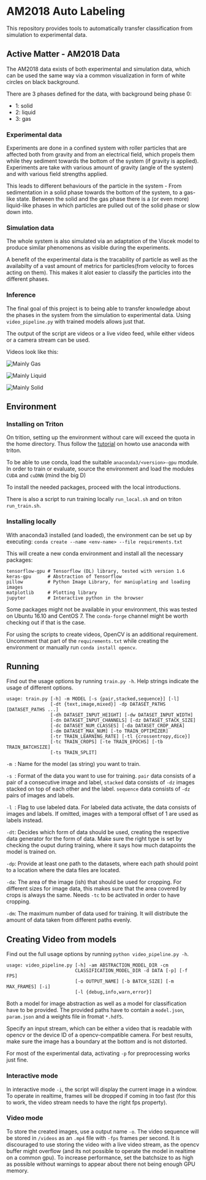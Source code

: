 # AM2018 Auto Labeling

This repository provides tools to automatically transfer classification from
simulation to experimental data.

## Active Matter - AM2018 Data

The AM2018 data exists of both experimental and simulation data, which can 
be used the same way via a common visualization in form of white circles on
black background.

There are 3 phases defined for the data, with background being phase 0:
- 1: solid
- 2: liquid
- 3: gas

### Experimental data

Experiments are done in a confined system with roller particles that are affected
both from gravity and from an electrical field, which propels them while they sediment 
towards the bottom of the system (if gravity is applied).
Experiments are take with various amount of gravity (angle of the system) and with 
various field strengths applied. 

This leads to different behaviours of the particle in the system - From sedimentation in a
solid phase towards the bottom of the system, to a gas-like state. Between the solid and 
the gas phase there is a (or even more) liquid-like phases in which particles are pulled
out of the solid phase or slow down into.

### Simulation data

The whole system is also simulated via an adaptation of the Viscek model to produce 
similar phenomenons as visible during the experiments. 

A benefit of the experimental data is the tracability of particle as well as the 
availabilty of a vast amount of metrics for particles(from velocity to forces acting 
on them). This makes it alot easier to classify the particles into the different phases.

### Inference

The final goal of this project is to being able to transfer knowledge about the phases in 
the system from the simulation to experimental data. Using `video_pipeline.py` with trained
models allows just that.

The output of the script are videos or a live video feed, while either videos or a camera
stream can be used. 

Videos look like this:


![Mainly Gas](gifs/0deg_-120V.gif)

![Mainly Liquid](gifs/60deg_-105V.gif)

![Mainly Solid](gifs/60deg_-95V.gif)

## Environment

### Installing on Triton

On trition, setting up the environment without care will exceed the quota in the home directory. Thus follow the [tutorial](http://scicomp.aalto.fi/triton/apps/python.html#conda) on howto use anaconda with triton.

To be able to use conda, load the suitable `anaconda3/<version>-gpu` module.
In order to train or evaluate, source the environment and load the modules `CUDA` and `cuDNN` (mind the big D)

To install the needed packages, proceed with the local introductions.

There is also a script to run training locally `run_local.sh` and on triton `run_train.sh`. 

### Installing locally

With anaconda3 installed (and loaded), the environment can be set up by executing:
`conda create --name <env-name> --file requirements.txt`

This will create a new conda environment and install all the necessary packages:
```
tensorflow-gpu # Tensorflow (DL) library, tested with version 1.6
keras-gpu      # Abstraction of Tensorflow
pillow         # Python Image Library, for maniuplating and loading images
matplotlib     # Plotting library
jupyter        # Interactive python in the browser
```

Some packages might not be available in your environment, this was tested on Ubuntu 16.10 and CentOS 7. The `conda-forge` channel might be worth checking out if that is the case.

For using the scripts to create videos, OpenCV is an additional requirement. Uncomment that part of the `requirements.txt` while creating the environment or manually run `conda install opencv`.

## Running 

Find out the usage options by running `train.py -h`. Help strings indicate the usage
of different options.

```
usage: train.py [-h] -m MODEL [-s {pair,stacked,sequence}] [-l]
                [-dt {text,image,mixed}] -dp DATASET_PATHS [DATASET_PATHS ...]
                [-dh DATASET_INPUT_HEIGHT] [-dw DATASET_INPUT_WIDTH]
                [-dn DATASET_INPUT_CHANNELS] [-dz DATASET_STACK_SIZE]
                [-dc DATASET_NUM_CLASSES] [-da DATASET_CROP_AREA]
                [-dm DATASET_MAX_NUM] [-to TRAIN_OPTIMIZER]
                [-tr TRAIN_LEARNING_RATE] [-tl {crossentropy,dice}]
                [-tc TRAIN_CROPS] [-te TRAIN_EPOCHS] [-tb TRAIN_BATCHSIZE]
                [-ts TRAIN_SPLIT]
```

`-m `: Name for the model (as string) you want to train. 

`-s `: Format of the data you want to use for training. `pair` data consists of a pair of a consecutive image and label, `stacked` data consists of `-dz` images stacked on top of each other and the label. `sequence` data consists of `-dz` pairs of images and labels.

`-l `: Flag to use labeled data. For labeled data activate, the data consists of images and labels. If omitted, images with a temporal offset of 1 are used as labels instead.

`-dt`: Decides which form of data should be used, creating the respective data generator for the form of data. Make sure the right type is set by checking the ouput during training, where it says how much datapoints the model is trained on.

`-dp`: Provide at least one path to the datasets, where each path should point to a location where the data files are located.

`-da`: The area of the image (ish) that should be used for cropping. For different sizes for image data, this makes sure that the area covered by crops is always the same. Needs `-tc` to be activated in order to have cropping.

`-dm`: The maximum number of data used for training. It will distribute the amount of data taken from different paths evenly. 

## Creating Video from models

Find out the full usage options by running `python video_pipeline.py -h`.

```
usage: video_pipeline.py [-h] -am ABSTRACTION_MODEL_DIR -cm
                         CLASSIFICATION_MODEL_DIR -d DATA [-p] [-f FPS]
                         [-o OUTPUT_NAME] [-b BATCH_SIZE] [-m MAX_FRAMES] [-i]
                         [-l {debug,info,warn,error}]
```

Both a model for image abstraction as well as a model for classification have to be provided. The provided paths have to contain a `model.json`, `param.json` and a weights file in fromat `*.hdf5`.

Specify an input stream, which can be either a video that is readable with opencv or the device ID of a opencv-compatible camera. For best results, make sure the image has a boundary at the bottom and is not distorted.

For most of the experimental data, activating `-p` for preprocessing works just fine.

### Interactive mode

In interactive mode `-i`, the script will display the current image in a window. To operate in realtime, frames will be dropped if coming in too fast (for this to work, the video stream needs to have the right fps property).

### Video mode

To store the created images, use a output name `-o`. The video sequence will be stored in `/videos` as an `.mp4` file with `-fps` frames per second. It is discouraged to use storing the video with a live video stream, as the opencv buffer might overflow (and its not possible to operate the model in realtime on a common gpu). To increase performance, set the batchsize to as high as possible without warnings to appear about there not being enough GPU memory.